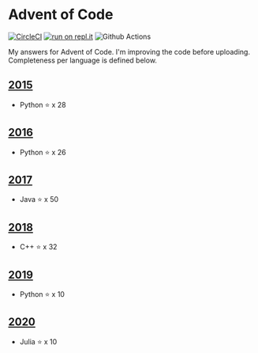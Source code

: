 # Advent of Code
[![CircleCI](https://circleci.com/gh/eduellery/adventofcode.svg?style=svg)](https://circleci.com/gh/eduellery/adventofcode)
[![run on repl.it](http://repl.it/badge/github/eduellery/adventofcode)](https://repl.it/github/eduellery/adventofcode)
![Github Actions](https://github.com/eduellery/adventofcode/workflows/Test/badge.svg)

My answers for Advent of Code. I'm improving the code before uploading.
Completeness per language is defined below.

## [2015](https://adventofcode.com/2015)

* Python :star: x 28

## [2016](https://adventofcode.com/2016)

* Python :star: x 26

## [2017](https://adventofcode.com/2017)

* Java :star: x 50

## [2018](https://adventofcode.com/2018)

* C++ :star: x 32

## [2019](https://adventofcode.com/2019)

* Python :star: x 10

## [2020](https://adventofcode.com/2020)

* Julia :star: x 10

